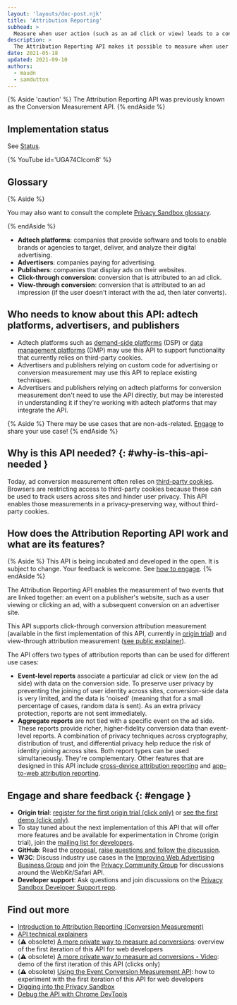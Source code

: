 ```yaml
---
layout: 'layouts/doc-post.njk'
title: 'Attribution Reporting'
subhead: >
  Measure when user action (such as an ad click or view) leads to a conversion, without using cross-site identifiers.
description: >
  The Attribution Reporting API makes it possible to measure when user action (such as an ad click or view) leads to a conversion, without using cross-site identifiers.
date: 2021-05-18
updated: 2021-09-10
authors:
  - maudn
  - samdutton
---
```


{% Aside 'caution' %} The Attribution Reporting API was previously known as the Conversion
Measurement API. {% endAside %}

## Implementation status

See [Status](/docs/privacy-sandbox/attribution-reporting-introduction/#status).

{% YouTube
  id='UGA74CIcom8' 
%}

## Glossary

{% Aside %} 

You may also want to consult the complete [Privacy Sandbox glossary](/docs/privacy-sandbox/glossary/). 

{% endAside %}

- **Adtech platforms**: companies that provide software and tools to enable brands or
  agencies to target, deliver, and analyze their digital advertising.
- **Advertisers**: companies paying for advertising.
- **Publishers**: companies that display ads on their websites.
- **Click-through conversion**: conversion that is attributed to an ad click.
- **View-through conversion**: conversion that is attributed to an ad impression (if the
  user doesn't interact with the ad, then later converts).

## Who needs to know about this API: adtech platforms, advertisers, and publishers

- Adtech platforms such as [demand-side
  platforms](https://en.wikipedia.org/wiki/Demand-side_platform) (DSP) or [data management
  platforms](https://en.wikipedia.org/wiki/Data_management_platform) (DMP) may use this
  API to support functionality that currently relies on third-party cookies.
- Advertisers and publishers relying on custom code for advertising or conversion
  measurement may use this API to replace existing techniques.
- Advertisers and publishers relying on adtech platforms for conversion measurement don't
  need to use the API directly, but may be interested in understanding it if they're
  working with adtech platforms that may integrate the API.

{% Aside %} 
There may be use cases that are non-ads-related. [Engage](#engage) to share your use case! 
{% endAside %}

## Why is this API needed? {: #why-is-this-api-needed }

Today, ad conversion measurement often relies on [third-party
cookies](https://developer.mozilla.org/en-US/docs/Web/HTTP/Cookies#Third-party_cookies).
Browsers are restricting access to third-party cookies because these can be used to track
users across sites and hinder user privacy. This API enables those measurements in a
privacy-preserving way, without third-party cookies.

## How does the Attribution Reporting API work and what are its features?

{% Aside %} 
This API is being incubated and developed in the open. It is subject to
change. Your feedback is welcome. See [how to engage](#engage). 
{% endAside %}

The Attribution Reporting API enables the measurement of two events that are linked
together: an event on a publisher's website, such as a user viewing or clicking an ad,
with a subsequent conversion on an advertiser site.

This API supports click-through conversion attribution measurement (available in the first
implementation of this API, currently in [origin
trial](https://web.dev/conversion-measurement/#browser-support)) and view-through
attribution measurement ([see public
explainer](https://github.com/WICG/conversion-measurement-api/blob/main/event_attribution_reporting_views.md)).

The API offers two types of attribution reports than can be used for different use cases:

- **Event-level reports** associate a particular ad click or view (on the ad side) with
  data on the conversion side. To preserve user privacy by preventing the joining of user
  identity across sites, conversion-side data is very limited, and the data is 'noised'
  (meaning that for a small percentage of cases, random data is sent). As an extra privacy
  protection, reports are not sent immediately.
- **Aggregate reports** are not tied with a specific event on the ad side. These reports
  provide richer, higher-fidelity conversion data than event-level reports. A combination
  of privacy techniques across cryptography, distribution of trust, and differential
  privacy help reduce the risk of identity joining across sites. Both report types can be
  used simultaneously. They're complementary. Other features that are designed in this API
  include [cross-device attribution
  reporting](https://github.com/WICG/conversion-measurement-api/blob/main/cross_device.md)
  and [app-to-web attribution
  reporting](https://github.com/WICG/conversion-measurement-api/blob/main/app_to_web.md).

## Engage and share feedback {: #engage }

- **Origin trial**: [register for the first origin trial (click
  only)](https://developer.chrome.com/origintrials/#/view_trial/3411476717733150721) or
  [see the first demo (click
  only)](https://goo.gle/demo-event-level-conversion-measurement-api).
- To stay tuned about the next implementation of this API that will offer more features
  and be available for experimentation in Chrome (origin trial), join the [mailing list
  for
  developers](https://groups.google.com/u/1/a/chromium.org/g/attribution-reporting-api-dev).
- **GitHub**: Read the [proposal](https://github.com/WICG/conversion-measurement-api/),
  [raise questions and follow the
  discussion](https://github.com/WICG/conversion-measurement-api/issues).
- **W3C**: Discuss industry use cases in the [Improving Web Advertising
  Business&nbsp;Group](https://www.w3.org/community/web-adv/participants) and join the
  [Privacy Community Group](https://www.w3.org/community/privacycg/) for discussions
  around the WebKit/Safari API.
- **Developer support**: Ask questions and join discussions on the [Privacy Sandbox
  Developer Support
  repo](https://github.com/GoogleChromeLabs/privacy-sandbox-dev-support).

## Find out more

- [Introduction to Attribution Reporting (Conversion
  Measurement)](/docs/privacy-sandbox/attribution-reporting-introduction)
- [API technical explainers](https://github.com/WICG/conversion-measurement-api/)
- (⚠️ obsolete) [A more private way to measure ad
  conversions](https://web.dev/conversion-measurement/): overview of the first iteration
  of this API for web developers
- (⚠️ obsolete) [A more private way to measure ad conversions -
  Video](https://www.youtube.com/watch?v=jcDfOoWwZcM): demo of the first iteration of this
  API (clicks only)
- (⚠️ obsolete) [Using the Event Conversion Measurement
  API](https://web.dev/using-conversion-measurement/): how to experiment with the first
  iteration of this API for web developers
- [Digging into the Privacy Sandbox](https://web.dev/digging-into-the-privacy-sandbox)
- [Debug the API with Chrome DevTools](/blog/new-in-devtools-93/#attribution-reporting)
